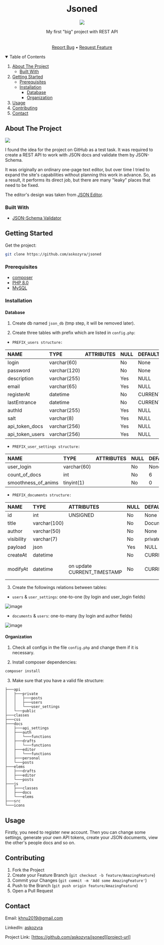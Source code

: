 <!-- PROJECT LOGO -->
<br />
<p align="center">
  <h1 align="center">Jsoned</h1>
  <p align="center">
    <img src="https://user-images.githubusercontent.com/72695696/134877789-2c40b86a-e934-44f6-8563-85f4dc219120.png">
  </p>
  <p align="center">
    My first "big" project with REST API
    <br/>
    <br/>
    <br/>
    <a href="https://github.com/askozyra/jsoned/issues">Report Bug</a>
    •
  <a href="https://github.com/askozyra/jsoned/pulls">Request Feature</a>
  </p>
</p>



<!-- TABLE OF CONTENTS -->
<details open="open">
  <summary>Table of Contents</summary>
  <ol>
    <li>
      <a href="#about-the-project">About The Project</a>
      <ul>
        <li><a href="#built-with">Built With</a></li>
      </ul>
    </li>
    <li>
      <a href="#getting-started">Getting Started</a>
      <ul>
        <li><a href="#prerequisites">Prerequisites</a></li>
        <li>
          <a href="#installation">Installation</a>
          <ul>
            <li><a href="#database">Database</a></li>
            <li><a href="#organization">Organization</a></li>
          </ul>
        </li>
      </ul>
    </li>
    <li><a href="#usage">Usage</a></li>
    <li><a href="#contributing">Contributing</a></li>
    <li><a href="#contact">Contact</a></li>
  </ol>
</details>



<!-- ABOUT THE PROJECT -->
## About The Project

![][project-sc]

I found the idea for the project on GitHub as a test task. It was required to create a REST API to work with JSON docs and validate them by JSON-Schema.

It was originally an ordinary one-page text editor, but over time I tried to expand the site's capabilities without planning this work in advance.
So, as a result, it performs its direct job, but there are many "leaky" places that need to be fixed.

The editor's design was taken from [JSON Editor](https://jsoneditoronline.org).

### Built With

* [JSON-Schema Validator](https://github.com/justinrainbow/json-schema/blob/master/README.md)



<!-- GETTING STARTED -->
## Getting Started

Get the project:
  ```sh
  git clone https://github.com/askozyra/jsoned
  ```

### Prerequisites

* [composer](https://getcomposer.org/download/)
* [PHP 8.0](https://www.php.net/releases/8.0/ru.php)
* [MySQL](https://dev.mysql.com/downloads/mysql/)

### Installation

#### Database

1. Create db named `json_db` (tmp step, it will be removed later).

2. Create three tables with prefix which are listed in `config.php`:

  * `PREFIX_users structure:`
  
| NAME | TYPE | ATTRIBUTES | NULL | DEFAULT | EXTRA |
|:-----|:-----|:-----------|:-----|:--------|:------|
| login | varchar(60) || No | None ||
| password | varchar(120) || No | None ||
| description | varchar(255) || Yes | NULL ||
| email | varchar(65) || Yes | NULL ||
| registerAt | datetime || No | CURRENT_TIMESTAMP | DEFAULT_GENERATED |
| lastEntrance | datetime || No | CURRENT_TIMESTAMP | DEFAULT_GENERATED |
| authId | varchar(255) || Yes | NULL ||
| salt | varchar(8) || Yes | NULL ||
| api_token_docs | varchar(256) || Yes | NULL ||
| api_token_users | varchar(256) || Yes | NULL ||

* `PREFIX_user_settings structure:`

| NAME | TYPE | ATTRIBUTES | NULL | DEFAULT | EXTRA |
|:-----|:-----|:-----------|:-----|:--------|:------|
| user_login | varchar(60) || No | None ||
| count_of_docs | int || No | 6 ||
| smoothness_of_anims | tinyint(1) || No | 0 ||

* `PREFIX_documents structure:`

| NAME | TYPE | ATTRIBUTES | NULL | DEFAULT | EXTRA |
|:-----|:-----|:-----------|:-----|:--------|:------|
| id | int | UNSIGNED | No | None | AUTO_INCREMENT |
| title | varchar(100) || No | Document ||
| author | varchar(50) || No | None ||
| visibility | varchar(7) || No | private ||
| payload | json || Yes | NULL ||
| createAt | datetime || No | CURRENT_TIMESTAMP | DEFAULT_GENERATED |
| modifyAt | datetime | on update CURRENT_TIMESTAMP | No | CURRENT_TIMESTAMP | DEFAULT_GENERATED ON UPDATE CURRENT_TIMESTAMP |

3. Create the followings relations between tables:
  
  * `users` & `user_settings`: one-to-one (by login and user_login fields)

![image](https://user-images.githubusercontent.com/72695696/135108547-72fd37f3-f190-48bd-8f65-3b56d0908deb.png)

  * `documents` & `users`: one-to-many (by login and author fields)

![image](https://user-images.githubusercontent.com/72695696/135108633-a691b028-6910-419d-9aa0-f9b4a7446109.png)

#### Organization

1. Check all configs in the file `config.php` and change them if it is necessary.

2. Install composer dependencies:
  ```sh
  composer install
  ```

3. Make sure that you have a valid file structure:
```
├───api
│   ├───private
│   │   ├───posts
│   │   ├───users
│   │   └───user_settings
│   └───public
├───classes
├───css
├───docs
│   ├───api_settings
│   ├───auth
│   │   └───functions
│   ├───drafts
│   │   └───functions
│   ├───editor
│   │   └───functions
│   ├───personal
│   └───posts
├───elems
│   ├───drafts
│   ├───editor
│   └───posts
├───js
│   ├───classes
│   ├───docs
│   └───elems
├───src
└───icons
```



<!-- USAGE EXAMPLES -->
## Usage

Firstly, you need to register new account. Then you can change some settings, generate your own API tokens, create your JSON documents, view the other's people docs
and so on.

<!-- TODO: describe usage of API -->

<!-- CONTRIBUTING -->
## Contributing

1. Fork the Project
2. Create your Feature Branch (`git checkout -b feature/AmazingFeature`)
3. Commit your Changes (`git commit -m 'Add some AmazingFeature'`)
4. Push to the Branch (`git push origin feature/AmazingFeature`)
5. Open a Pull Request



<!-- CONTACT -->
## Contact

Email: khnu2019@gmail.com

LinkedIn: [askozyra](https://linkedin.com/in/askozyra)

Project Link: [https://github.com/askozyra/jsoned][project-url]


<!-- MARKDOWN LINKS & IMAGES -->
[project-url]: https://github.com/askozyra/jsoned
[project-sc]: https://user-images.githubusercontent.com/72695696/135106422-47279b88-dce1-4219-a7f7-6a4f786c8c6b.png
<!--          https://user-images.githubusercontent.com/72695696/134930085-58c66843-a08a-4198-a0a8-3c0ab91d933d.png -->
[project-ico]: https://user-images.githubusercontent.com/72695696/134879629-7c0e7a52-c5b3-484c-b774-82290cf00e9b.png
